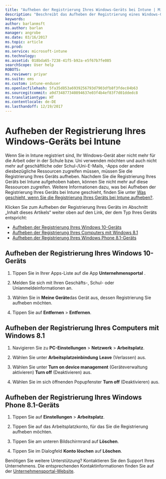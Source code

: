 ```yaml
---
title: "Aufheben der Registrierung Ihres Windows-Geräts bei Intune | Microsoft-Dokumentation"
description: "Beschreibt das Aufheben der Registrierung eines Windows-Geräts bei Intune."
keywords: 
author: barlanmsft
ms.author: barlan
manager: angrobe
ms.date: 03/16/2017
ms.topic: article
ms.prod: 
ms.service: microsoft-intune
ms.technology: 
ms.assetid: 018bda65-7238-41f5-b92a-e5f67b7fe085
searchScope: User help
ROBOTS: 
ms.reviewer: priyar
ms.suite: ems
ms.custom: intune-enduser
ms.openlocfilehash: 5fa35d853a6939256793d7903dfb8f3fdec84b63
ms.sourcegitcommit: a9d734877340894637e03f4b4ef83f7d01ddedc8
ms.translationtype: HT
ms.contentlocale: de-DE
ms.lasthandoff: 12/19/2017
---
```

# <a name="unenroll-your-windows-device-from-intune"></a>Aufheben der Registrierung Ihres Windows-Geräts bei Intune

Wenn Sie in Intune registriert sind, Ihr Windows-Gerät aber nicht mehr für die Arbeit oder in der Schule bzw. Uni verwenden möchten und auch nicht mehr auf geschäftliche oder Schul-/Uni-E-Mails, -Apps oder andere diesbezügliche Ressourcen zugreifen müssen, müssen Sie die Registrierung Ihres Geräts aufheben. Nachdem Sie die Registrierung Ihres Geräts bei Intune aufgehoben haben, können Sie nicht mehr auf diese Ressourcen zugreifen. Weitere Informationen dazu, was bei Aufheben der Registrierung Ihres Geräts bei Intune geschieht, finden Sie unter [Was geschieht, wenn Sie die Registrierung Ihres Geräts bei Intune aufheben?](what-happens-if-you-unenroll-your-device-from-intune-windows.md).

Klicken Sie zum Aufheben der Registrierung Ihres Geräts im Abschnitt „Inhalt dieses Artikels“ weiter oben auf den Link, der dem Typ Ihres Geräts entspricht:

-   [Aufheben der Registrierung Ihres Windows 10-Geräts](#unenroll-your-windows-10-device)
-   [Aufheben der Registrierung Ihres Computers mit Windows 8.1](#unenroll-your-windows-81-computer)
-   [Aufheben der Registrierung Ihres Windows Phone 8.1-Geräts](#unenroll-your-windows-phone-81-device)

## <a name="unenroll-your-windows-10-device"></a>Aufheben der Registrierung Ihres Windows 10-Geräts

1.  Tippen Sie in Ihrer Apps-Liste auf die App **Unternehmensportal** .

2.  Melden Sie sich mit Ihren Geschäfts-, Schul- oder Unianmeldeinformationen an.

3.  Wählen Sie in **Meine Geräte**das Gerät aus, dessen Registrierung Sie aufheben möchten.

4.  Tippen Sie auf **Entfernen** &gt; **Entfernen**.

## <a name="unenroll-your-windows-81-computer"></a>Aufheben der Registrierung Ihres Computers mit Windows 8.1

1.  Navigieren Sie zu **PC-Einstellungen** &gt; **Netzwerk** &gt; **Arbeitsplatz**.

2.  Wählen Sie unter **Arbeitsplatzeinbindung** **Leave** (Verlassen) aus.

3.  Wählen Sie unter **Turn on device management** (Geräteverwaltung aktivieren) **Turn off** (Deaktivieren) aus.

4.  Wählen Sie im sich öffnenden Popupfenster **Turn off** (Deaktivieren) aus.

## <a name="unenroll-your-windows-phone-81-device"></a>Aufheben der Registrierung Ihres Windows Phone 8.1-Geräts

1.  Tippen Sie auf **Einstellungen** &gt; **Arbeitsplatz**.

2.  Tippen Sie auf das Arbeitsplatzkonto, für das Sie die Registrierung aufheben möchten.

3.  Tippen Sie am unteren Bildschirmrand auf **Löschen**.

4.  Tippen Sie im Dialogfeld **Konto löschen** auf **Löschen**.

Benötigen Sie weitere Unterstützung? Kontaktieren Sie den Support Ihres Unternehmens. Die entsprechenden Kontaktinformationen finden Sie auf der [Unternehmensportal-Website](https://portal.manage.microsoft.com#HelpDeskDialog).
